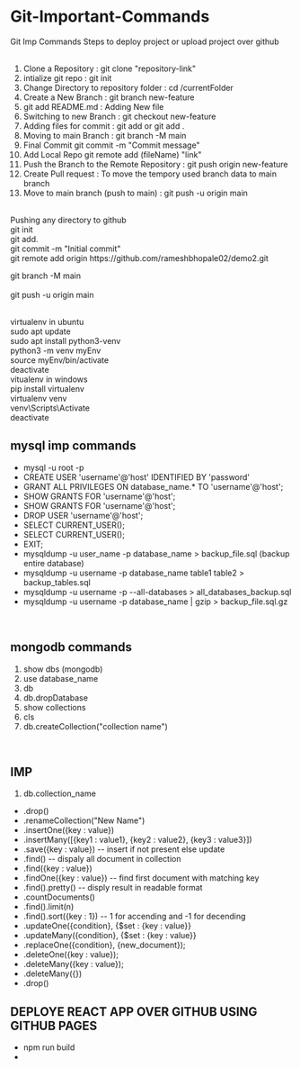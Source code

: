 # Git-Important-Commands
Git Imp Commands
Steps to deploy project or upload project over github
<br><br>
1. Clone a Repository :                                             git clone "repository-link"
2. intialize git repo :                                             git init
3. Change Directory to repository folder :                          cd /currentFolder
4. Create a New Branch  :                                           git branch new-feature
5. git add README.md    :                                           Adding New file
6. Switching to new Branch :                                        git checkout new-feature   
7. Adding files for commit :                                        git add <filename> or git add .
8. Moving to main Branch   :                                        git branch -M main
9. Final Commit                                                     git commit -m "Commit message"
10. Add Local Repo                                                  git remote add (fileName) "link"
11. Push the Branch to the Remote Repository :                      git push origin new-feature
12. Create Pull request :                                           To move the tempory used branch data to main branch
13. Move to main branch (push to main)  :                           git push -u origin main

<br>
Pushing any directory to github
<br>
git init
<br>
git add.
<br>
git commit -m "Initial commit"
<br>
git remote add origin https://github.com/rameshbhopale02/demo2.git
<br>

git branch -M main
<br>
<br>
git push -u origin main
<br>

<br>
virtualenv in ubuntu
<br>
sudo apt update
<br>
sudo apt install python3-venv
<br>
python3 -m venv myEnv
<br>
source myEnv/bin/activate
<br>
deactivate
<br>
vitualenv in windows 
<br>
pip install virtualenv
<br>
virtualenv venv
<br>
venv\Scripts\Activate
<br>
deactivate
<br>

## mysql imp commands
-  mysql -u root -p
-  CREATE USER 'username'@'host' IDENTIFIED BY 'password'
-  GRANT ALL PRIVILEGES ON database_name.* TO 'username'@'host';
-  SHOW GRANTS FOR 'username'@'host';
-  SHOW GRANTS FOR 'username'@'host';
-  DROP USER 'username'@'host';
-  SELECT CURRENT_USER();
-  SELECT CURRENT_USER();
-  EXIT;
-  mysqldump -u user_name -p database_name > backup_file.sql (backup entire database)
-  mysqldump -u username -p database_name table1 table2 > backup_tables.sql
-  mysqldump -u username -p --all-databases > all_databases_backup.sql
-  mysqldump -u username -p database_name | gzip > backup_file.sql.gz
<br>

## mongodb commands
1.  show dbs (mongodb)
2.  use database_name
3.  db
4.  db.dropDatabase
5.  show collections
6.  cls
7.  db.createCollection("collection name")
<br>

## IMP 
1. db.collection_name
  -  .drop()        
  -  .renameCollection("New Name")
  -  .insertOne({key : value})
  -  .insertMany([{key1 : value1}, {key2 : value2}, {key3 : value3}])  
  -  .save({key : value})             -- insert if not present else update
  -  .find()                          -- dispaly all document in collection
  -  .find({key : value})
  -  .findOne({key : value})          -- find first document with matching key
  -  .find().pretty()                 -- disply result in readable format
  -  .countDocuments()
  -  .find().limit(n)
  -  .find().sort({key : 1})           -- 1 for accending and -1 for decending
  -  .updateOne({condition}, {$set : {key : value}}
  -  .updateMany({condition}, {$set : {key : value}}
  -  .replaceOne({condition}, {new_document});
  -  .deleteOne({key : value});
  -  .deleteMany({key : value});
  -  .deleteMany({})
  -  .drop()

## DEPLOYE REACT APP OVER GITHUB USING GITHUB PAGES
-  npm run build
-  
